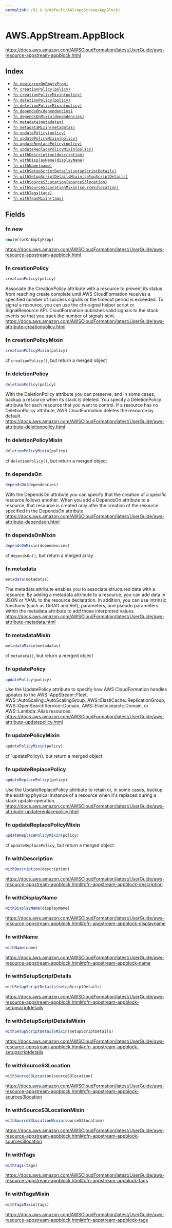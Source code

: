 ```yaml
---
permalink: /92.0.0/default/AWS/AppStream/AppBlock/
---
```


# AWS.AppStream.AppBlock

https://docs.aws.amazon.com/AWSCloudFormation/latest/UserGuide/aws-resource-appstream-appblock.html

## Index

* [`fn new(errorOnEmptyProp)`](#fn-new)
* [`fn creationPolicy(policy)`](#fn-creationpolicy)
* [`fn creationPolicyMixin(policy)`](#fn-creationpolicymixin)
* [`fn deletionPolicy(policy)`](#fn-deletionpolicy)
* [`fn deletionPolicyMixin(policy)`](#fn-deletionpolicymixin)
* [`fn dependsOn(dependencies)`](#fn-dependson)
* [`fn dependsOnMixin(dependencies)`](#fn-dependsonmixin)
* [`fn metadata(metadatas)`](#fn-metadata)
* [`fn metadataMixin(metadatas)`](#fn-metadatamixin)
* [`fn updatePolicy(policy)`](#fn-updatepolicy)
* [`fn updatePolicyMixin(policy)`](#fn-updatepolicymixin)
* [`fn updateReplacePolicy(policy)`](#fn-updatereplacepolicy)
* [`fn updateReplacePolicyMixin(policy)`](#fn-updatereplacepolicymixin)
* [`fn withDescription(description)`](#fn-withdescription)
* [`fn withDisplayName(displayName)`](#fn-withdisplayname)
* [`fn withName(name)`](#fn-withname)
* [`fn withSetupScriptDetails(setupScriptDetails)`](#fn-withsetupscriptdetails)
* [`fn withSetupScriptDetailsMixin(setupScriptDetails)`](#fn-withsetupscriptdetailsmixin)
* [`fn withSourceS3Location(sourceS3location)`](#fn-withsources3location)
* [`fn withSourceS3LocationMixin(sourceS3location)`](#fn-withsources3locationmixin)
* [`fn withTags(tags)`](#fn-withtags)
* [`fn withTagsMixin(tags)`](#fn-withtagsmixin)

## Fields

### fn new

```ts
new(errorOnEmptyProp)
```

https://docs.aws.amazon.com/AWSCloudFormation/latest/UserGuide/aws-resource-appstream-appblock.html

### fn creationPolicy

```ts
creationPolicy(policy)
```

Associate the CreationPolicy attribute with a resource to prevent its status from reaching create complete until AWS CloudFormation receives a specified number of success signals or the timeout period is exceeded. To signal a resource, you can use the cfn-signal helper script or SignalResource API. CloudFormation publishes valid signals to the stack events so that you track the number of signals sent. 
https://docs.aws.amazon.com/AWSCloudFormation/latest/UserGuide/aws-attribute-creationpolicy.html

### fn creationPolicyMixin

```ts
creationPolicyMixin(policy)
```

cf `creationPolicy()`, but return a merged object

### fn deletionPolicy

```ts
deletionPolicy(policy)
```

With the DeletionPolicy attribute you can preserve, and in some cases, backup a resource when its stack is deleted. You specify a DeletionPolicy attribute for each resource that you want to control. If a resource has no DeletionPolicy attribute, AWS CloudFormation deletes the resource by default. 
https://docs.aws.amazon.com/AWSCloudFormation/latest/UserGuide/aws-attribute-deletionpolicy.html

### fn deletionPolicyMixin

```ts
deletionPolicyMixin(policy)
```

cf `deletionPolicy()`, but return a merged object

### fn dependsOn

```ts
dependsOn(dependencies)
```

With the DependsOn attribute you can specify that the creation of a specific resource follows another. When you add a DependsOn attribute to a resource, that resource is created only after the creation of the resource specified in the DependsOn attribute. 
https://docs.aws.amazon.com/AWSCloudFormation/latest/UserGuide/aws-attribute-dependson.html

### fn dependsOnMixin

```ts
dependsOnMixin(dependencies)
```

cf `dependsOn()`, but return a merged array

### fn metadata

```ts
metadata(metadatas)
```

The metadata attribute enables you to associate structured data with a resource. By adding a metadata attribute to a resource, you can add data in JSON or YAML to the resource declaration. In addition, you can use intrinsic functions (such as GetAtt and Ref), parameters, and pseudo parameters within the metadata attribute to add those interpreted values. 
https://docs.aws.amazon.com/AWSCloudFormation/latest/UserGuide/aws-attribute-metadata.html

### fn metadataMixin

```ts
metadataMixin(metadatas)
```

cf `metadata()`, but return a merged object

### fn updatePolicy

```ts
updatePolicy(policy)
```

Use the UpdatePolicy attribute to specify how AWS CloudFormation handles updates to the AWS::AppStream::Fleet, AWS::AutoScaling::AutoScalingGroup, AWS::ElastiCache::ReplicationGroup, AWS::OpenSearchService::Domain, AWS::Elasticsearch::Domain, or AWS::Lambda::Alias resources. 
https://docs.aws.amazon.com/AWSCloudFormation/latest/UserGuide/aws-attribute-updatepolicy.html

### fn updatePolicyMixin

```ts
updatePolicyMixin(policy)
```

cf `updatePolicy(), but return a merged object

### fn updateReplacePolicy

```ts
updateReplacePolicy(policy)
```

Use the UpdateReplacePolicy attribute to retain or, in some cases, backup the existing physical instance of a resource when it's replaced during a stack update operation. 
https://docs.aws.amazon.com/AWSCloudFormation/latest/UserGuide/aws-attribute-updatereplacepolicy.html

### fn updateReplacePolicyMixin

```ts
updateReplacePolicyMixin(policy)
```

cf `updateReplacePolicy`, but return a merged object

### fn withDescription

```ts
withDescription(description)
```

https://docs.aws.amazon.com/AWSCloudFormation/latest/UserGuide/aws-resource-appstream-appblock.html#cfn-appstream-appblock-description

### fn withDisplayName

```ts
withDisplayName(displayName)
```

https://docs.aws.amazon.com/AWSCloudFormation/latest/UserGuide/aws-resource-appstream-appblock.html#cfn-appstream-appblock-displayname

### fn withName

```ts
withName(name)
```

https://docs.aws.amazon.com/AWSCloudFormation/latest/UserGuide/aws-resource-appstream-appblock.html#cfn-appstream-appblock-name

### fn withSetupScriptDetails

```ts
withSetupScriptDetails(setupScriptDetails)
```

https://docs.aws.amazon.com/AWSCloudFormation/latest/UserGuide/aws-resource-appstream-appblock.html#cfn-appstream-appblock-setupscriptdetails

### fn withSetupScriptDetailsMixin

```ts
withSetupScriptDetailsMixin(setupScriptDetails)
```

https://docs.aws.amazon.com/AWSCloudFormation/latest/UserGuide/aws-resource-appstream-appblock.html#cfn-appstream-appblock-setupscriptdetails

### fn withSourceS3Location

```ts
withSourceS3Location(sourceS3location)
```

https://docs.aws.amazon.com/AWSCloudFormation/latest/UserGuide/aws-resource-appstream-appblock.html#cfn-appstream-appblock-sources3location

### fn withSourceS3LocationMixin

```ts
withSourceS3LocationMixin(sourceS3location)
```

https://docs.aws.amazon.com/AWSCloudFormation/latest/UserGuide/aws-resource-appstream-appblock.html#cfn-appstream-appblock-sources3location

### fn withTags

```ts
withTags(tags)
```

https://docs.aws.amazon.com/AWSCloudFormation/latest/UserGuide/aws-resource-appstream-appblock.html#cfn-appstream-appblock-tags

### fn withTagsMixin

```ts
withTagsMixin(tags)
```

https://docs.aws.amazon.com/AWSCloudFormation/latest/UserGuide/aws-resource-appstream-appblock.html#cfn-appstream-appblock-tags